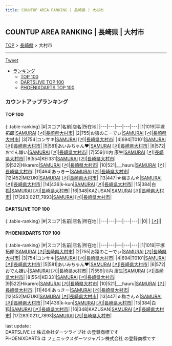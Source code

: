 ```yaml
---
title: COUNTUP AREA RANKING | 長崎県 | 大村市
---
```

## COUNTUP AREA RANKING | 長崎県 | 大村市

[TOP](/darts/rank/) > [長崎県](/darts/rank/長崎県/) > 大村市

___

<a href="https://twitter.com/share?ref_src=twsrc%5Etfw" data-text="COUNTUP AREA RANKING | 長崎県大村市" class="twitter-share-button" data-hashtags="DARTSLIVE,PHOENIXDARTS,darts,ダーツ" data-show-count="false">Tweet</a>

* [ランキング](#カウントアップランキング)
    * [TOP 100](#top-100)
    * [DARTSLIVE TOP 100](#dartslive-top-100)
    * [PHOENIXDARTS TOP 100](#phoenixdarts-top-100)

### カウントアップランキング

#### TOP 100



{:.table-ranking}
|#|スコア|名前|店名|所在地|
|---|---|---|---|---|
|1|1019|<span class="rank-name-pd">平塚 拓郎</span>|<a href="/darts/rank/shops/7895.html">SAMURAI</a> <a href="https://vs.phoenixdarts.com/jp/shop/shopDetailInfo/s_7895?s_seq=7895">[↗]</a>|<a href="/darts/rank/長崎県/大村市">長崎県大村市</a>|
|2|755|<span class="rank-name-pd">お猿のこーでぃ</span>|<a href="/darts/rank/shops/7895.html">SAMURAI</a> <a href="https://vs.phoenixdarts.com/jp/shop/shopDetailInfo/s_7895?s_seq=7895">[↗]</a>|<a href="/darts/rank/長崎県/大村市">長崎県大村市</a>|
|3|754|<span class="rank-name-pd">コンサキ</span>|<a href="/darts/rank/shops/7895.html">SAMURAI</a> <a href="https://vs.phoenixdarts.com/jp/shop/shopDetailInfo/s_7895?s_seq=7895">[↗]</a>|<a href="/darts/rank/長崎県/大村市">長崎県大村市</a>|
|4|694|<span class="rank-name-pd">T0101</span>|<a href="/darts/rank/shops/7895.html">SAMURAI</a> <a href="https://vs.phoenixdarts.com/jp/shop/shopDetailInfo/s_7895?s_seq=7895">[↗]</a>|<a href="/darts/rank/長崎県/大村市">長崎県大村市</a>|
|5|581|<span class="rank-name-pd">あいみちゃん♥</span>|<a href="/darts/rank/shops/7895.html">SAMURAI</a> <a href="https://vs.phoenixdarts.com/jp/shop/shopDetailInfo/s_7895?s_seq=7895">[↗]</a>|<a href="/darts/rank/長崎県/大村市">長崎県大村市</a>|
|6|572|<span class="rank-name-pd">おでん嫌い</span>|<a href="/darts/rank/shops/7895.html">SAMURAI</a> <a href="https://vs.phoenixdarts.com/jp/shop/shopDetailInfo/s_7895?s_seq=7895">[↗]</a>|<a href="/darts/rank/長崎県/大村市">長崎県大村市</a>|
|7|559|<span class="rank-name-pd">川内  康生</span>|<a href="/darts/rank/shops/7895.html">SAMURAI</a> <a href="https://vs.phoenixdarts.com/jp/shop/shopDetailInfo/s_7895?s_seq=7895">[↗]</a>|<a href="/darts/rank/長崎県/大村市">長崎県大村市</a>|
|8|554|<span class="rank-name-pd">KEI331</span>|<a href="/darts/rank/shops/7895.html">SAMURAI</a> <a href="https://vs.phoenixdarts.com/jp/shop/shopDetailInfo/s_7895?s_seq=7895">[↗]</a>|<a href="/darts/rank/長崎県/大村市">長崎県大村市</a>|
|9|522|<span class="rank-name-pd">Hikarero</span>|<a href="/darts/rank/shops/7895.html">SAMURAI</a> <a href="https://vs.phoenixdarts.com/jp/shop/shopDetailInfo/s_7895?s_seq=7895">[↗]</a>|<a href="/darts/rank/長崎県/大村市">長崎県大村市</a>|
|10|521|<span class="rank-name-pd">___hauru</span>|<a href="/darts/rank/shops/7895.html">SAMURAI</a> <a href="https://vs.phoenixdarts.com/jp/shop/shopDetailInfo/s_7895?s_seq=7895">[↗]</a>|<a href="/darts/rank/長崎県/大村市">長崎県大村市</a>|
|11|464|<span class="rank-name-pd">あっきー</span>|<a href="/darts/rank/shops/7895.html">SAMURAI</a> <a href="https://vs.phoenixdarts.com/jp/shop/shopDetailInfo/s_7895?s_seq=7895">[↗]</a>|<a href="/darts/rank/長崎県/大村市">長崎県大村市</a>|
|12|452|<span class="rank-name-pd">MIZUKI</span>|<a href="/darts/rank/shops/7895.html">SAMURAI</a> <a href="https://vs.phoenixdarts.com/jp/shop/shopDetailInfo/s_7895?s_seq=7895">[↗]</a>|<a href="/darts/rank/長崎県/大村市">長崎県大村市</a>|
|13|447|<span class="rank-name-pd">☆梅さん☆</span>|<a href="/darts/rank/shops/7895.html">SAMURAI</a> <a href="https://vs.phoenixdarts.com/jp/shop/shopDetailInfo/s_7895?s_seq=7895">[↗]</a>|<a href="/darts/rank/長崎県/大村市">長崎県大村市</a>|
|14|436|<span class="rank-name-pd">k-kun</span>|<a href="/darts/rank/shops/7895.html">SAMURAI</a> <a href="https://vs.phoenixdarts.com/jp/shop/shopDetailInfo/s_7895?s_seq=7895">[↗]</a>|<a href="/darts/rank/長崎県/大村市">長崎県大村市</a>|
|15|384|<span class="rank-name-pd">白狐</span>|<a href="/darts/rank/shops/7895.html">SAMURAI</a> <a href="https://vs.phoenixdarts.com/jp/shop/shopDetailInfo/s_7895?s_seq=7895">[↗]</a>|<a href="/darts/rank/長崎県/大村市">長崎県大村市</a>|
|16|348|<span class="rank-name-pd">KAZUSAN</span>|<a href="/darts/rank/shops/7895.html">SAMURAI</a> <a href="https://vs.phoenixdarts.com/jp/shop/shopDetailInfo/s_7895?s_seq=7895">[↗]</a>|<a href="/darts/rank/長崎県/大村市">長崎県大村市</a>|
|17|283|<span class="rank-name-pd">0217_7893</span>|<a href="/darts/rank/shops/7895.html">SAMURAI</a> <a href="https://vs.phoenixdarts.com/jp/shop/shopDetailInfo/s_7895?s_seq=7895">[↗]</a>|<a href="/darts/rank/長崎県/大村市">長崎県大村市</a>|


#### DARTSLIVE TOP 100



{:.table-ranking}
|#|スコア|名前|店名|所在地|
|---|---|---|---|---|
||0|<span class="rank-name-dl"> </span>|<a href="/darts/rank/shops/.html"></a> <a href="">[↗]</a>|<a href="/darts/rank//"></a>|


#### PHOENIXDARTS TOP 100



{:.table-ranking}
|#|スコア|名前|店名|所在地|
|---|---|---|---|---|
|1|1019|<span class="rank-name-pd">平塚 拓郎</span>|<a href="/darts/rank/shops/7895.html">SAMURAI</a> <a href="https://vs.phoenixdarts.com/jp/shop/shopDetailInfo/s_7895?s_seq=7895">[↗]</a>|<a href="/darts/rank/長崎県/大村市">長崎県大村市</a>|
|2|755|<span class="rank-name-pd">お猿のこーでぃ</span>|<a href="/darts/rank/shops/7895.html">SAMURAI</a> <a href="https://vs.phoenixdarts.com/jp/shop/shopDetailInfo/s_7895?s_seq=7895">[↗]</a>|<a href="/darts/rank/長崎県/大村市">長崎県大村市</a>|
|3|754|<span class="rank-name-pd">コンサキ</span>|<a href="/darts/rank/shops/7895.html">SAMURAI</a> <a href="https://vs.phoenixdarts.com/jp/shop/shopDetailInfo/s_7895?s_seq=7895">[↗]</a>|<a href="/darts/rank/長崎県/大村市">長崎県大村市</a>|
|4|694|<span class="rank-name-pd">T0101</span>|<a href="/darts/rank/shops/7895.html">SAMURAI</a> <a href="https://vs.phoenixdarts.com/jp/shop/shopDetailInfo/s_7895?s_seq=7895">[↗]</a>|<a href="/darts/rank/長崎県/大村市">長崎県大村市</a>|
|5|581|<span class="rank-name-pd">あいみちゃん♥</span>|<a href="/darts/rank/shops/7895.html">SAMURAI</a> <a href="https://vs.phoenixdarts.com/jp/shop/shopDetailInfo/s_7895?s_seq=7895">[↗]</a>|<a href="/darts/rank/長崎県/大村市">長崎県大村市</a>|
|6|572|<span class="rank-name-pd">おでん嫌い</span>|<a href="/darts/rank/shops/7895.html">SAMURAI</a> <a href="https://vs.phoenixdarts.com/jp/shop/shopDetailInfo/s_7895?s_seq=7895">[↗]</a>|<a href="/darts/rank/長崎県/大村市">長崎県大村市</a>|
|7|559|<span class="rank-name-pd">川内  康生</span>|<a href="/darts/rank/shops/7895.html">SAMURAI</a> <a href="https://vs.phoenixdarts.com/jp/shop/shopDetailInfo/s_7895?s_seq=7895">[↗]</a>|<a href="/darts/rank/長崎県/大村市">長崎県大村市</a>|
|8|554|<span class="rank-name-pd">KEI331</span>|<a href="/darts/rank/shops/7895.html">SAMURAI</a> <a href="https://vs.phoenixdarts.com/jp/shop/shopDetailInfo/s_7895?s_seq=7895">[↗]</a>|<a href="/darts/rank/長崎県/大村市">長崎県大村市</a>|
|9|522|<span class="rank-name-pd">Hikarero</span>|<a href="/darts/rank/shops/7895.html">SAMURAI</a> <a href="https://vs.phoenixdarts.com/jp/shop/shopDetailInfo/s_7895?s_seq=7895">[↗]</a>|<a href="/darts/rank/長崎県/大村市">長崎県大村市</a>|
|10|521|<span class="rank-name-pd">___hauru</span>|<a href="/darts/rank/shops/7895.html">SAMURAI</a> <a href="https://vs.phoenixdarts.com/jp/shop/shopDetailInfo/s_7895?s_seq=7895">[↗]</a>|<a href="/darts/rank/長崎県/大村市">長崎県大村市</a>|
|11|464|<span class="rank-name-pd">あっきー</span>|<a href="/darts/rank/shops/7895.html">SAMURAI</a> <a href="https://vs.phoenixdarts.com/jp/shop/shopDetailInfo/s_7895?s_seq=7895">[↗]</a>|<a href="/darts/rank/長崎県/大村市">長崎県大村市</a>|
|12|452|<span class="rank-name-pd">MIZUKI</span>|<a href="/darts/rank/shops/7895.html">SAMURAI</a> <a href="https://vs.phoenixdarts.com/jp/shop/shopDetailInfo/s_7895?s_seq=7895">[↗]</a>|<a href="/darts/rank/長崎県/大村市">長崎県大村市</a>|
|13|447|<span class="rank-name-pd">☆梅さん☆</span>|<a href="/darts/rank/shops/7895.html">SAMURAI</a> <a href="https://vs.phoenixdarts.com/jp/shop/shopDetailInfo/s_7895?s_seq=7895">[↗]</a>|<a href="/darts/rank/長崎県/大村市">長崎県大村市</a>|
|14|436|<span class="rank-name-pd">k-kun</span>|<a href="/darts/rank/shops/7895.html">SAMURAI</a> <a href="https://vs.phoenixdarts.com/jp/shop/shopDetailInfo/s_7895?s_seq=7895">[↗]</a>|<a href="/darts/rank/長崎県/大村市">長崎県大村市</a>|
|15|384|<span class="rank-name-pd">白狐</span>|<a href="/darts/rank/shops/7895.html">SAMURAI</a> <a href="https://vs.phoenixdarts.com/jp/shop/shopDetailInfo/s_7895?s_seq=7895">[↗]</a>|<a href="/darts/rank/長崎県/大村市">長崎県大村市</a>|
|16|348|<span class="rank-name-pd">KAZUSAN</span>|<a href="/darts/rank/shops/7895.html">SAMURAI</a> <a href="https://vs.phoenixdarts.com/jp/shop/shopDetailInfo/s_7895?s_seq=7895">[↗]</a>|<a href="/darts/rank/長崎県/大村市">長崎県大村市</a>|
|17|283|<span class="rank-name-pd">0217_7893</span>|<a href="/darts/rank/shops/7895.html">SAMURAI</a> <a href="https://vs.phoenixdarts.com/jp/shop/shopDetailInfo/s_7895?s_seq=7895">[↗]</a>|<a href="/darts/rank/長崎県/大村市">長崎県大村市</a>|


<div class="footer border-top border-gray-light mt-5 pt-3 text-right text-gray">
    last update : <span style="font-weight: italic" id="foot_last_modified"></span><br />
    DARTSLIVE は 株式会社ダーツライブ社 の登録商標です<br />
    PHOENIXDARTS は フェニックスダーツジャパン株式会社 の登録商標です<br />
</div>

<script src="https://cdnjs.cloudflare.com/ajax/libs/jquery.tablesorter/2.31.3/js/jquery.tablesorter.min.js" integrity="sha512-qzgd5cYSZcosqpzpn7zF2ZId8f/8CHmFKZ8j7mU4OUXTNRd5g+ZHBPsgKEwoqxCtdQvExE5LprwwPAgoicguNg==" crossorigin="anonymous" referrerpolicy="no-referrer"></script>
<link rel="stylesheet" href="https://cdnjs.cloudflare.com/ajax/libs/jquery.tablesorter/2.31.3/css/theme.default.min.css" integrity="sha512-wghhOJkjQX0Lh3NSWvNKeZ0ZpNn+SPVXX1Qyc9OCaogADktxrBiBdKGDoqVUOyhStvMBmJQ8ZdMHiR3wuEq8+w==" crossorigin="anonymous" referrerpolicy="no-referrer" />
<script>
$(function() {
    $(".table-ranking").tablesorter({sortList:[[0, 0]]});
    $("#foot_last_modified").text(formatDate(new Date(document.lastModified), 'yyyy-MM-dd HH:mm:ss'));
});
</script>

<script async src="https://platform.twitter.com/widgets.js" charset="utf-8"></script>